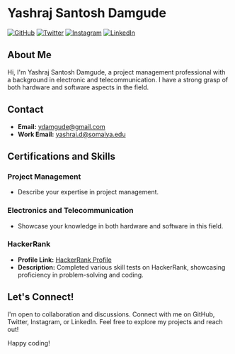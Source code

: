 # Yashraj Santosh Damgude

[![GitHub](https://img.shields.io/badge/GitHub-%40yashraj--cpu-lightgrey)](https://github.com/yashraj-cpu)
[![Twitter](https://img.shields.io/badge/Twitter-%40yashraj_damgude-blue)](https://twitter.com/yashraj_damgude)
[![Instagram](https://img.shields.io/badge/Instagram-%40yashraj__damgude__-purple)](https://www.instagram.com/yashraj_damgude__/)
[![LinkedIn](https://img.shields.io/badge/LinkedIn-Yashraj%20Damgude-blue)](https://www.linkedin.com/in/yashraj-damgude-85b240219/)

## About Me

Hi, I'm Yashraj Santosh Damgude, a project management professional with a background in electronic and telecommunication. I have a strong grasp of both hardware and software aspects in the field.

## Contact

- **Email:** ydamgude@gmail.com
- **Work Email:** yashraj.d@somaiya.edu

## Certifications and Skills

### Project Management

- Describe your expertise in project management.

### Electronics and Telecommunication

- Showcase your knowledge in both hardware and software in this field.

### HackerRank

- **Profile Link:** [HackerRank Profile](https://www.hackerrank.com/profile/ydamgude)
- **Description:** Completed various skill tests on HackerRank, showcasing proficiency in problem-solving and coding.

## Let's Connect!

I'm open to collaboration and discussions. Connect with me on GitHub, Twitter, Instagram, or LinkedIn. Feel free to explore my projects and reach out!

Happy coding!
